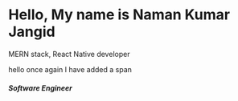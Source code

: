 
<h1>Hello, My name is Naman Kumar Jangid</h1>
<p>MERN stack, React Native developer</p>
<span>hello once again I have added a span</span>
<h5>Software Engineer</h5>

